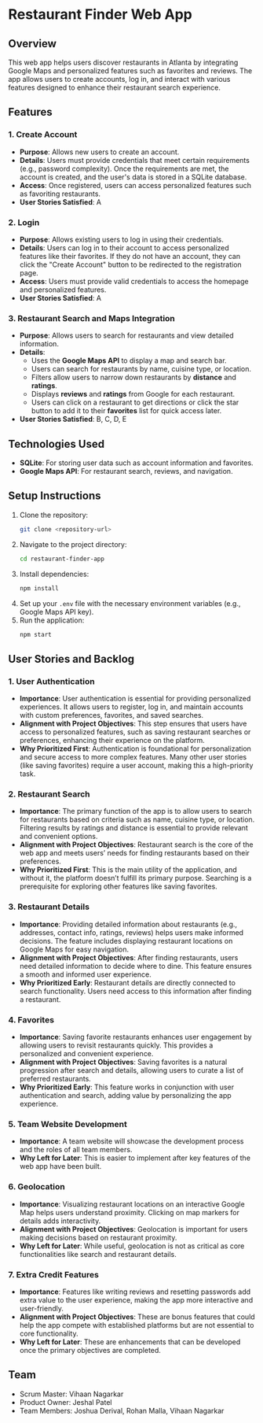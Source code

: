 # Restaurant Finder Web App

## Overview

This web app helps users discover restaurants in Atlanta by integrating Google Maps and personalized features such as favorites and reviews. The app allows users to create accounts, log in, and interact with various features designed to enhance their restaurant search experience.

## Features

### 1. Create Account
- **Purpose**: Allows new users to create an account.
- **Details**: Users must provide credentials that meet certain requirements (e.g., password complexity). Once the requirements are met, the account is created, and the user's data is stored in a SQLite database.
- **Access**: Once registered, users can access personalized features such as favoriting restaurants.
- **User Stories Satisfied**: A

### 2. Login
- **Purpose**: Allows existing users to log in using their credentials.
- **Details**: Users can log in to their account to access personalized features like their favorites. If they do not have an account, they can click the "Create Account" button to be redirected to the registration page.
- **Access**: Users must provide valid credentials to access the homepage and personalized features.
- **User Stories Satisfied**: A

### 3. Restaurant Search and Maps Integration
- **Purpose**: Allows users to search for restaurants and view detailed information.
- **Details**:
  - Uses the **Google Maps API** to display a map and search bar.
  - Users can search for restaurants by name, cuisine type, or location.
  - Filters allow users to narrow down restaurants by **distance** and **ratings**.
  - Displays **reviews** and **ratings** from Google for each restaurant.
  - Users can click on a restaurant to get directions or click the star button to add it to their **favorites** list for quick access later.
- **User Stories Satisfied**: B, C, D, E

## Technologies Used
- **SQLite**: For storing user data such as account information and favorites.
- **Google Maps API**: For restaurant search, reviews, and navigation.

## Setup Instructions
1. Clone the repository:
    ```bash
    git clone <repository-url>
    ```
2. Navigate to the project directory:
    ```bash
    cd restaurant-finder-app
    ```
3. Install dependencies:
    ```bash
    npm install
    ```
4. Set up your `.env` file with the necessary environment variables (e.g., Google Maps API key).
5. Run the application:
    ```bash
    npm start
    ```

## User Stories and Backlog

### 1. User Authentication
- **Importance**: User authentication is essential for providing personalized experiences. It allows users to register, log in, and maintain accounts with custom preferences, favorites, and saved searches.
- **Alignment with Project Objectives**: This step ensures that users have access to personalized features, such as saving restaurant searches or preferences, enhancing their experience on the platform.
- **Why Prioritized First**: Authentication is foundational for personalization and secure access to more complex features. Many other user stories (like saving favorites) require a user account, making this a high-priority task.

### 2. Restaurant Search
- **Importance**: The primary function of the app is to allow users to search for restaurants based on criteria such as name, cuisine type, or location. Filtering results by ratings and distance is essential to provide relevant and convenient options.
- **Alignment with Project Objectives**: Restaurant search is the core of the web app and meets users’ needs for finding restaurants based on their preferences.
- **Why Prioritized First**: This is the main utility of the application, and without it, the platform doesn’t fulfill its primary purpose. Searching is a prerequisite for exploring other features like saving favorites.

### 3. Restaurant Details
- **Importance**: Providing detailed information about restaurants (e.g., addresses, contact info, ratings, reviews) helps users make informed decisions. The feature includes displaying restaurant locations on Google Maps for easy navigation.
- **Alignment with Project Objectives**: After finding restaurants, users need detailed information to decide where to dine. This feature ensures a smooth and informed user experience.
- **Why Prioritized Early**: Restaurant details are directly connected to search functionality. Users need access to this information after finding a restaurant.

### 4. Favorites
- **Importance**: Saving favorite restaurants enhances user engagement by allowing users to revisit restaurants quickly. This provides a personalized and convenient experience.
- **Alignment with Project Objectives**: Saving favorites is a natural progression after search and details, allowing users to curate a list of preferred restaurants.
- **Why Prioritized Early**: This feature works in conjunction with user authentication and search, adding value by personalizing the app experience.

### 5. Team Website Development
- **Importance**: A team website will showcase the development process and the roles of all team members.
- **Why Left for Later**: This is easier to implement after key features of the web app have been built.

### 6. Geolocation
- **Importance**: Visualizing restaurant locations on an interactive Google Map helps users understand proximity. Clicking on map markers for details adds interactivity.
- **Alignment with Project Objectives**: Geolocation is important for users making decisions based on restaurant proximity.
- **Why Left for Later**: While useful, geolocation is not as critical as core functionalities like search and restaurant details.

### 7. Extra Credit Features
- **Importance**: Features like writing reviews and resetting passwords add extra value to the user experience, making the app more interactive and user-friendly.
- **Alignment with Project Objectives**: These are bonus features that could help the app compete with established platforms but are not essential to core functionality.
- **Why Left for Later**: These are enhancements that can be developed once the primary objectives are completed.


## Team
- Scrum Master: Vihaan Nagarkar
- Product Owner: Jeshal Patel
- Team Members: Joshua Derival, Rohan Malla, Vihaan Nagarkar
